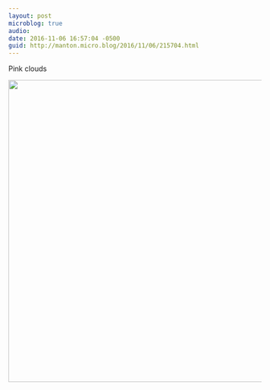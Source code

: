 ```yaml
---
layout: post
microblog: true
audio: 
date: 2016-11-06 16:57:04 -0500
guid: http://manton.micro.blog/2016/11/06/215704.html
---
```

Pink clouds

<img src="http://manton.micro.blog/uploads/2018/bae60ea73e.jpg" width="600" height="600" />
